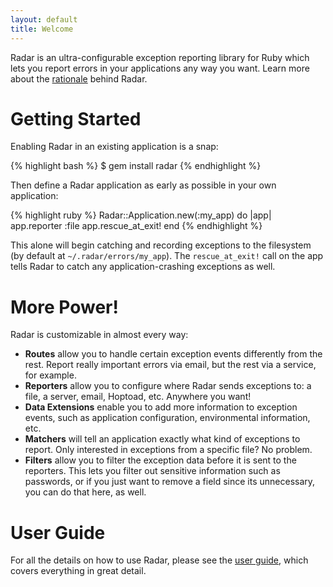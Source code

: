 ```yaml
---
layout: default
title: Welcome
---
```

<div class="banner">
  Radar is an ultra-configurable exception reporting library for Ruby
  which lets you report errors in your applications any way you want.
  Learn more about the <a href="/rationale.html">rationale</a>
  behind Radar.
</div>

# Getting Started

Enabling Radar in an existing application is a snap:

{% highlight bash %}
$ gem install radar
{% endhighlight %}

Then define a Radar application as early as possible in your own application:

{% highlight ruby %}
Radar::Application.new(:my_app) do |app|
  app.reporter :file
  app.rescue_at_exit!
end
{% endhighlight %}

This alone will begin catching and recording exceptions to the filesystem
(by default at `~/.radar/errors/my_app`). The `rescue_at_exit!` call on the
app tells Radar to catch any application-crashing exceptions as well.

# More Power!

Radar is customizable in almost every way:

* **Routes** allow you to handle certain exception events differently
  from the rest. Report really important errors via email, but the rest
  via a service, for example.
* **Reporters** allow you to configure where Radar sends exceptions to:
  a file, a server, email, Hoptoad, etc. Anywhere you want!
* **Data Extensions** enable you to add more information to exception
  events, such as application configuration, environmental information,
  etc.
* **Matchers** will tell an application exactly what kind of exceptions
  to report. Only interested in exceptions from a specific file? No problem.
* **Filters** allow you to filter the exception data before it is sent
  to the reporters. This lets you filter out sensitive information such
  as passwords, or if you just want to remove a field since its unnecessary,
  you can do that here, as well.

# User Guide

For all the details on how to use Radar, please see the [user guide](/doc/file.user_guide.html),
which covers everything in great detail.
